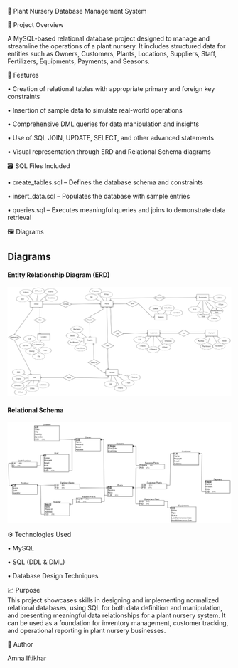 🌿 Plant Nursery Database Management System

📁 Project Overview

A MySQL-based relational database project designed to manage and streamline the operations of a plant nursery. It includes structured data for entities such as Owners, Customers, Plants, Locations, Suppliers, Staff, Fertilizers, Equipments, Payments, and Seasons.

📌 Features

• Creation of relational tables with appropriate primary and foreign key constraints

• Insertion of sample data to simulate real-world operations

• Comprehensive DML queries for data manipulation and insights

• Use of SQL JOIN, UPDATE, SELECT, and other advanced statements

• Visual representation through ERD and Relational Schema diagrams

🗃️ SQL Files Included

• create_tables.sql – Defines the database schema and constraints

• insert_data.sql – Populates the database with sample entries

• queries.sql – Executes meaningful queries and joins to demonstrate data retrieval

🖼️ Diagrams

## Diagrams

#### Entity Relationship Diagram (ERD)
![ERD](Erd.png)

#### Relational Schema
![Relational Schema](relational_schema.png)

⚙️ Technologies Used

• MySQL

• SQL (DDL & DML)

• Database Design Techniques

📈 Purpose  
This project showcases skills in designing and implementing normalized relational databases, using SQL for both data definition and manipulation, and presenting meaningful data relationships for a plant nursery system. It can be used as a foundation for inventory management, customer tracking, and operational reporting in plant nursery businesses.

📎 Author

Amna Iftikhar
